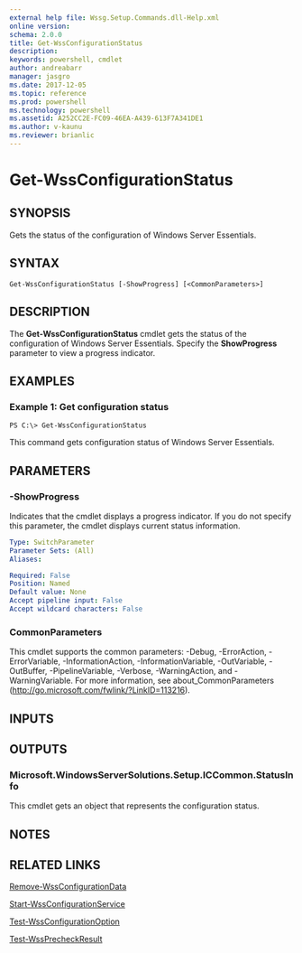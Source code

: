 ```yaml
---
external help file: Wssg.Setup.Commands.dll-Help.xml
online version: 
schema: 2.0.0
title: Get-WssConfigurationStatus
description: 
keywords: powershell, cmdlet
author: andreabarr
manager: jasgro
ms.date: 2017-12-05
ms.topic: reference
ms.prod: powershell
ms.technology: powershell
ms.assetid: A252CC2E-FC09-46EA-A439-613F7A341DE1
ms.author: v-kaunu
ms.reviewer: brianlic
---
```


# Get-WssConfigurationStatus

## SYNOPSIS
Gets the status of the configuration of Windows Server Essentials.

## SYNTAX

```
Get-WssConfigurationStatus [-ShowProgress] [<CommonParameters>]
```

## DESCRIPTION
The **Get-WssConfigurationStatus** cmdlet gets the status of the configuration of Windows Server Essentials.
Specify the **ShowProgress** parameter to view a progress indicator.

## EXAMPLES

### Example 1: Get configuration status
```
PS C:\> Get-WssConfigurationStatus
```

This command gets configuration status of Windows Server Essentials.

## PARAMETERS

### -ShowProgress
Indicates that the cmdlet displays a progress indicator.
If you do not specify this parameter, the cmdlet displays current status information.

```yaml
Type: SwitchParameter
Parameter Sets: (All)
Aliases: 

Required: False
Position: Named
Default value: None
Accept pipeline input: False
Accept wildcard characters: False
```

### CommonParameters
This cmdlet supports the common parameters: -Debug, -ErrorAction, -ErrorVariable, -InformationAction, -InformationVariable, -OutVariable, -OutBuffer, -PipelineVariable, -Verbose, -WarningAction, and -WarningVariable. For more information, see about_CommonParameters (http://go.microsoft.com/fwlink/?LinkID=113216).

## INPUTS

## OUTPUTS

### Microsoft.WindowsServerSolutions.Setup.ICCommon.StatusInfo
This cmdlet gets an object that represents the configuration status.

## NOTES

## RELATED LINKS

[Remove-WssConfigurationData](./Remove-WssConfigurationData.md)

[Start-WssConfigurationService](./Start-WssConfigurationService.md)

[Test-WssConfigurationOption](./Test-WssConfigurationOption.md)

[Test-WssPrecheckResult](./Test-WssPrecheckResult.md)

